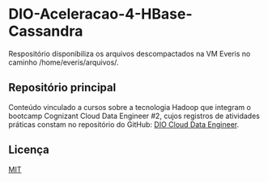 # DIO-Aceleracao-4-HBase-Cassandra
Respositório disponibiliza os arquivos descompactados na VM Everis no caminho /home/everis/arquivos/.

## Repositório principal
Conteúdo vinculado a cursos sobre a tecnologia Hadoop que integram o bootcamp Cognizant Cloud Data Engineer #2, cujos registros de atividades práticas constam no repositório do GitHub: [DIO Cloud Data Engineer](https://github.com/rosacarla/DIO-cloud-data-engineer).

## Licença
[MIT](https://choosealicense.com/licenses/mit/)
